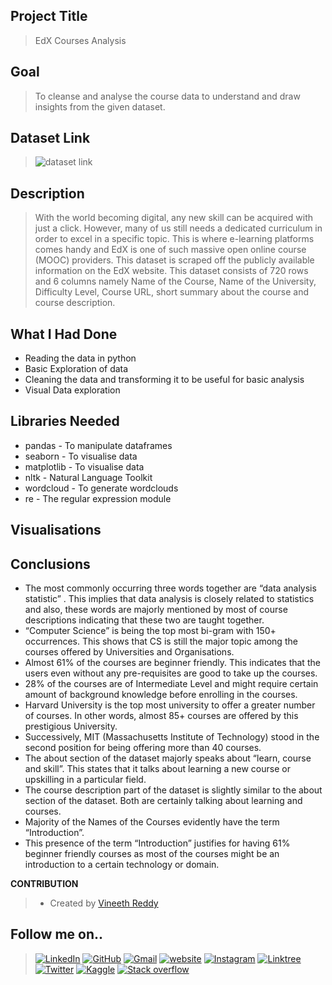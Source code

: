 ## Project Title ##

>EdX Courses Analysis

## Goal

> To cleanse and analyse the course data to understand and draw insights from the given dataset.

## Dataset Link

> ![dataset link](https://www.kaggle.com/datasets/khusheekapoor/edx-courses-dataset-2021)

## Description

> With the world becoming digital, any new skill can be acquired with just a click. However, many of us still needs a dedicated curriculum in order to excel in a specific topic. This is where e-learning platforms comes handy and EdX is one of such massive open online course (MOOC) providers. This dataset is scraped off the publicly available information on the EdX website. This dataset consists of 720 rows and 6 columns namely Name of the Course, Name of the University, Difficulty Level, Course URL, short summary about the course and course description.

## What I Had Done

* Reading the data in python
* Basic Exploration of data
* Cleaning the data and transforming it to be useful for basic analysis 
* Visual Data exploration

## Libraries Needed

* pandas - To manipulate dataframes
* seaborn - To visualise data
* matplotlib - To visualise data
* nltk - Natural Language Toolkit
* wordcloud - To generate wordclouds
* re - The regular expression module

## Visualisations


## Conclusions


* The most commonly occurring three words together are “data analysis statistic” . This implies that data analysis is closely related to statistics and also, these words are majorly mentioned by most of course descriptions indicating that these two are taught together.
* “Computer Science” is being the top most bi-gram with 150+ occurrences. This shows that CS is still the major topic among the courses offered by Universities and Organisations.
* Almost 61% of the courses are beginner friendly. This indicates that the users even without any pre-requisites are good to take up the courses.
* 28% of the courses are of Intermediate Level and might require certain amount of background knowledge before enrolling in the courses.
* Harvard University is the top most university to offer a greater number of courses. In other words, almost 85+ courses are offered by this prestigious University.
* Successively, MIT (Massachusetts Institute of Technology) stood in the second position for being offering more than 40 courses.
* The about section of the dataset majorly speaks about “learn, course and skill”. This states that it talks about learning a new course or upskilling in a particular field.
* The course description part of the dataset is slightly similar to the about section of the dataset. Both are certainly talking about learning and courses.
* Majority of the Names of the Courses evidently have the term “Introduction”.
* This presence of the term “Introduction” justifies for having 61% beginner friendly courses as most of the courses might be an introduction to a certain technology or domain.



**CONTRIBUTION**

> - Created by [Vineeth Reddy](https://linktr.ee/vineethreddy1997) 

## Follow me on..

>[![LinkedIn](https://img.shields.io/badge/linkedin-%230077B5.svg?style=for-the-badge&logo=linkedin&logoColor=white)](https://www.linkedin.com/in/vineethreddy1997/)
[![GitHub](https://img.shields.io/badge/github-%23121011.svg?style=for-the-badge&logo=github&logoColor=white)](https://github.com/VineethReddy1997)
[![Gmail](https://img.shields.io/badge/Gmail-D14836?style=for-the-badge&logo=gmail&logoColor=white)](mailto:vineethreddywithds@gmail.com)
[![website](https://img.shields.io/badge/website-000000?style=for-the-badge&logo=About.me&logoColor=white)](https://vineethdata.github.io/)
[![Instagram](https://img.shields.io/badge/Instagram-E4405F?style=for-the-badge&logo=instagram&logoColor=white)](https://www.instagram.com/vineeth_reddy_2426/)
[![Linktree](https://img.shields.io/badge/linktree-39E09B?style=for-the-badge&logo=linktree&logoColor=white)](https://linktr.ee/vineethreddy1997)
[![Twitter](https://img.shields.io/badge/Twitter-1DA1F2?style=for-the-badge&logo=twitter&logoColor=white)](https://twitter.com/gangulavineeth1)
[![Kaggle](https://img.shields.io/badge/Kaggle-20BEFF?style=for-the-badge&logo=Kaggle&logoColor=white)](https://www.kaggle.com/vineethreddygangula)
[![Stack overflow](https://img.shields.io/badge/Stack_Overflow-FE7A16?style=for-the-badge&logo=stack-overflow&logoColor=white)](https://stackoverflow.com/users/18168904/vineeth-reddy-gangula)


